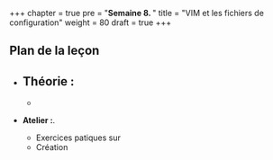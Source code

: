 +++
chapter = true
pre = "<b>Semaine 8. </b>"
title = "VIM et les fichiers de configuration"
weight = 80
draft = true
+++

## Plan de la leçon

- **Théorie :**
  - 
  - 

- **Atelier :**.
  - Exercices patiques sur 
  - Création 

